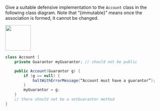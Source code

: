 <panel header="{{ icon_Q_A }} Immutable `Account` class">
<question has-input="true">

Give a suitable defensive implementation to the `Account` class in the following class diagram. Note that “{immutable}” means once the association is formed, it cannot be changed.

<img src="{{baseUrl}}/errorHandling/defensiveProgramming/compulsoryAssociations/images/accountGuarantorImmutable.png" height="80" />
<p/>

<div slot="answer">

```java
class Account {
    private Guarantor myGuarantor; // should not be public

    public Account(Guarantor g) {
        if (g == null) {
            haltWithErrorMessage(“Account must have a guarantor”);
        }
        myGuarantor = g;
    }
    // there should not be a setGuarantor method
}
```

</div>
</question>
</panel>
